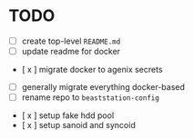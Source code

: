 # TODO

- [  ] create top-level `README.md`
- [  ] update readme for docker
- [ x ] migrate docker to agenix secrets
- [  ] generally migrate everything docker-based
- [  ] rename repo to `beaststation-config`
- [ x ] setup fake hdd pool
- [ x ] setup sanoid and syncoid